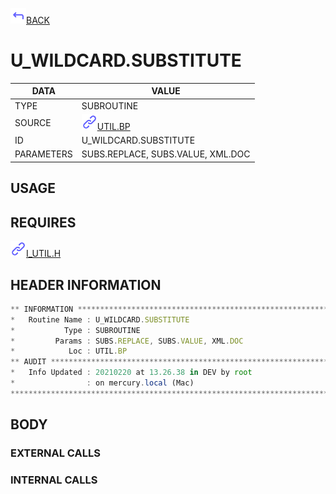 <img src="../.resources/themes/unicons-line-6563ff/corner-up-left-alt.svg" alt="BACK" width="25" />[BACK](../DOCS/UTIL.BP.md)  
# U_WILDCARD.SUBSTITUTE  
|DATA|VALUE|
| --- | --- |
|TYPE|SUBROUTINE|
|SOURCE|<img src="../.resources/themes/unicons-line-6563ff/link.svg" alt="UTIL.BP" width="25" />[UTIL.BP](../DOCS/UTIL.BP.md)|
|ID|U_WILDCARD.SUBSTITUTE|
|PARAMETERS|SUBS.REPLACE, SUBS.VALUE, XML.DOC|
    
## USAGE  
  
## REQUIRES  
<img src="../.resources/themes/unicons-line-6563ff/link.svg" alt="I_UTIL.H" width="25" />[I_UTIL.H](../DOCS.PAGE/I_UTIL.H.md)  
    
## HEADER INFORMATION  
```javascript
** INFORMATION ****************************************************************
*   Routine Name : U_WILDCARD.SUBSTITUTE
*           Type : SUBROUTINE
*         Params : SUBS.REPLACE, SUBS.VALUE, XML.DOC
*            Loc : UTIL.BP
** AUDIT **********************************************************************
*   Info Updated : 20210220 at 13.26.38 in DEV by root
*                : on mercury.local (Mac)
*******************************************************************************

```
## BODY  
### EXTERNAL CALLS  
### INTERNAL CALLS  
  
